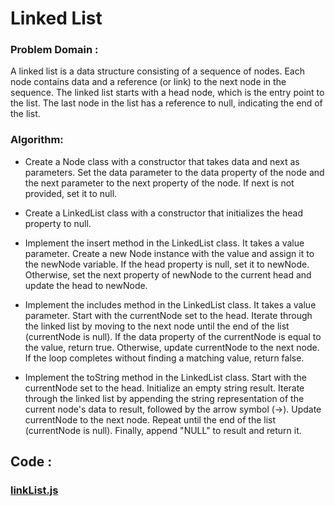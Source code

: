 # Linked List

### Problem Domain :
A linked list is a data structure consisting of a sequence of nodes. Each node contains data and a reference (or link) to the next node in the sequence. The linked list starts with a head node, which is the entry point to the list. The last node in the list has a reference to null, indicating the end of the list.

### Algorithm:

- Create a Node class with a constructor that takes data and next as parameters. Set the data parameter to the data property of the node and the next parameter to the next property of the node. If next is not provided, set it to null.

- Create a LinkedList class with a constructor that initializes the head property to null.

- Implement the insert method in the LinkedList class. It takes a value parameter. Create a new Node instance with the value and assign it to the newNode variable. If the head property is null, set it to newNode. Otherwise, set the next property of newNode to the current head and update the head to newNode.

- Implement the includes method in the LinkedList class. It takes a value parameter. Start with the currentNode set to the head. Iterate through the linked list by moving to the next node until the end of the list (currentNode is null). If the data property of the currentNode is equal to the value, return true. Otherwise, update currentNode to the next node. If the loop completes without finding a matching value, return false.

- Implement the toString method in the LinkedList class. Start with the currentNode set to the head. Initialize an empty string result. Iterate through the linked list by appending the string representation of the current node's data to result, followed by the arrow symbol (->). Update currentNode to the next node. Repeat until the end of the list (currentNode is null). Finally, append "NULL" to result and return it.

## Code : 
### [linkList.js](https://github.com/BasharIrani23/data-structures-and-algorithms/blob/main/javascript/linked-list/index.js)
